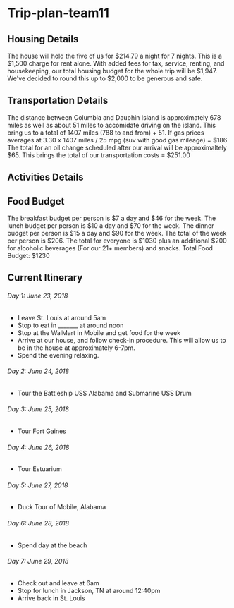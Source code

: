 # Trip-plan-team11

## Housing Details
The house will hold the five of us for $214.79 a night for 7 nights. This is a $1,500 charge for rent alone. With added fees for tax, service, renting, and housekeeping, our total housing budget for the whole trip will be $1,947. We've decided to round this up to $2,000 to be generous and safe.

## Transportation Details
The distance between Columbia and Dauphin Island is approximately 678 miles as well as about 51 miles to accomidate driving on the island. This bring us to a total of 1407 miles (788 to and from) + 51. 
If gas prices averages at 3.30 x 1407 miles / 25 mpg (suv with good gas mileage) = $186
The total for an oil change scheduled after our arrival will be approximaltely $65.
This brings the total of our transportation costs = $251.00

## Activities Details

## Food Budget
The breakfast budget per person is $7 a day and $46 for the week.
The lunch budget per person is $10 a day and $70 for the week.
The dinner budget per person is $15 a day and $90 for the week.
The total of the week per person is $206.
The total for everyone is $1030 plus an additional $200 for alcoholic beverages (For our 21+ members) and snacks.
Total Food Budget: $1230

## Current Itinerary
###### Day 1: June 23, 2018
  - Leave St. Louis at around 5am
  - Stop to eat in _______ at around noon
  - Stop at the WalMart in Mobile and get food for the week
  - Arrive at our house, and follow check-in procedure. This will allow us to be in the house at approximately 6-7pm.
  - Spend the evening relaxing.
###### Day 2: June 24, 2018
  - Tour the Battleship USS Alabama and Submarine USS Drum
###### Day 3: June 25, 2018
  - Tour Fort Gaines
###### Day 4: June 26, 2018
  - Tour Estuarium
###### Day 5: June 27, 2018
  - Duck Tour of Mobile, Alabama
###### Day 6: June 28, 2018
  - Spend day at the beach
###### Day 7: June 29, 2018
  - Check out and leave at 6am
  - Stop for lunch in Jackson, TN at around 12:40pm
  - Arrive back in St. Louis
